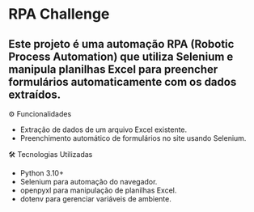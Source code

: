 # RPA Challenge
## Este projeto é uma automação RPA (Robotic Process Automation) que utiliza Selenium e manipula planilhas Excel para preencher formulários automaticamente com os dados extraídos.

⚙️ Funcionalidades
- Extração de dados de um arquivo Excel existente.
- Preenchimento automático de formulários no site usando Selenium.

🛠️ Tecnologias Utilizadas
- Python 3.10+
- Selenium para automação do navegador.
- openpyxl para manipulação de planilhas Excel.
- dotenv para gerenciar variáveis de ambiente.

